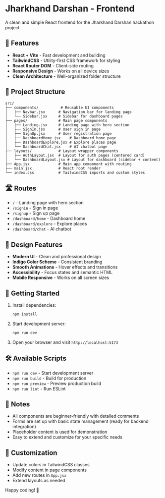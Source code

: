 # Jharkhand Darshan - Frontend

A clean and simple React frontend for the Jharkhand Darshan hackathon project.

## 🚀 Features

- **React + Vite** - Fast development and building
- **TailwindCSS** - Utility-first CSS framework for styling
- **React Router DOM** - Client-side routing
- **Responsive Design** - Works on all device sizes
- **Clean Architecture** - Well-organized folder structure

## 📁 Project Structure

```
src/
├── components/          # Reusable UI components
│   ├── Navbar.jsx      # Navigation bar for landing page
│   └── Sidebar.jsx     # Sidebar for dashboard pages
├── pages/              # Main page components
│   ├── Landing.jsx     # Landing page with hero section
│   ├── SignIn.jsx      # User sign in page
│   ├── SignUp.jsx      # User registration page
│   ├── DashboardHome.jsx    # Dashboard home page
│   ├── DashboardExplore.jsx # Explore places page
│   └── DashboardChat.jsx    # AI chatbot page
├── layouts/            # Layout wrapper components
│   ├── AuthLayout.jsx  # Layout for auth pages (centered card)
│   └── DashboardLayout.jsx # Layout for dashboard (sidebar + content)
├── App.jsx             # Main app component with routing
├── main.jsx            # React root render
└── index.css           # TailwindCSS imports and custom styles
```

## 🛣️ Routes

- `/` - Landing page with hero section
- `/signin` - Sign in page
- `/signup` - Sign up page
- `/dashboard/home` - Dashboard home
- `/dashboard/explore` - Explore places
- `/dashboard/chat` - AI chatbot

## 🎨 Design Features

- **Modern UI** - Clean and professional design
- **Indigo Color Scheme** - Consistent branding
- **Smooth Animations** - Hover effects and transitions
- **Accessibility** - Focus states and semantic HTML
- **Mobile Responsive** - Works on all screen sizes

## 🚀 Getting Started

1. Install dependencies:
   ```bash
   npm install
   ```

2. Start development server:
   ```bash
   npm run dev
   ```

3. Open your browser and visit `http://localhost:5173`

## 🛠️ Available Scripts

- `npm run dev` - Start development server
- `npm run build` - Build for production
- `npm run preview` - Preview production build
- `npm run lint` - Run ESLint

## 📝 Notes

- All components are beginner-friendly with detailed comments
- Forms are set up with basic state management (ready for backend integration)
- Placeholder content is used for demonstration
- Easy to extend and customize for your specific needs

## 🔧 Customization

- Update colors in TailwindCSS classes
- Modify content in page components
- Add new routes in `App.jsx`
- Extend layouts as needed

Happy coding! 🎉